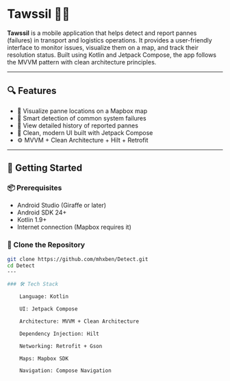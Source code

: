 # Tawssil 🚚🔧

**Tawssil** is a mobile application that helps detect and report pannes (failures) in transport and logistics operations. It provides a user-friendly interface to monitor issues, visualize them on a map, and track their resolution status. Built using Kotlin and Jetpack Compose, the app follows the MVVM pattern with clean architecture principles.

---

## 🔍 Features

- 📍 Visualize panne locations on a Mapbox map
- 🧠 Smart detection of common system failures
- 📖 View detailed history of reported pannes
- 🧼 Clean, modern UI built with Jetpack Compose
- ⚙️ MVVM + Clean Architecture + Hilt + Retrofit

---

## 🚀 Getting Started

### 📦 Prerequisites

- Android Studio (Giraffe or later)
- Android SDK 24+
- Kotlin 1.9+
- Internet connection (Mapbox requires it)

### 🧾 Clone the Repository

```bash
git clone https://github.com/mhxben/Detect.git
cd Detect
---

### 🛠️ Tech Stack

    Language: Kotlin

    UI: Jetpack Compose

    Architecture: MVVM + Clean Architecture

    Dependency Injection: Hilt

    Networking: Retrofit + Gson

    Maps: Mapbox SDK

    Navigation: Compose Navigation

